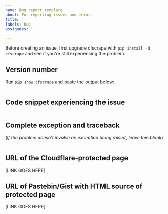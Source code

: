 ```yaml
---
name: Bug report template
about: For reporting issues and errors
title: ''
labels: bug
assignees: ''

---
```


Before creating an issue, first upgrade cfscrape with `pip install -U cfscrape` and see if you're still experiencing the problem.

## Version number

Run `pip show cfscrape` and paste the output below:

```

```

## Code snippet experiencing the issue

```

```

## Complete exception and traceback

(*If the problem doesn't involve an exception being raised, leave this blank*)

```

```

## URL of the Cloudflare-protected page

[LINK GOES HERE]

## URL of Pastebin/Gist with HTML source of protected page

[LINK GOES HERE]
